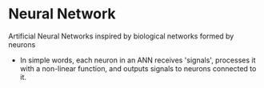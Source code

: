# Neural Network

Artificial Neural Networks inspired by biological networks formed by neurons

- In simple words, each neuron in an ANN receives 'signals', processes it with a non-linear function, and outputs signals to neurons connected to it.